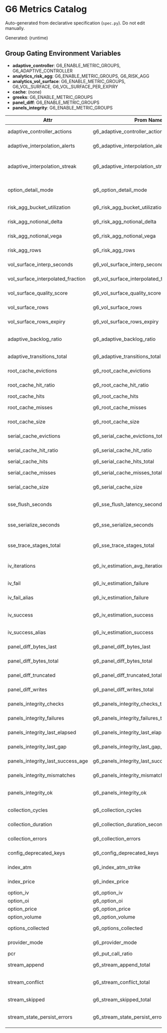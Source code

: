 # G6 Metrics Catalog

Auto-generated from declarative specification (`spec.py`). Do not edit manually.

Generated: (runtime)

## Group Gating Environment Variables

- **adaptive_controller**: G6_ENABLE_METRIC_GROUPS, G6_ADAPTIVE_CONTROLLER
- **analytics_risk_agg**: G6_ENABLE_METRIC_GROUPS, G6_RISK_AGG
- **analytics_vol_surface**: G6_ENABLE_METRIC_GROUPS, G6_VOL_SURFACE, G6_VOL_SURFACE_PER_EXPIRY
- **cache**: (none)
- **greeks**: G6_ENABLE_METRIC_GROUPS
- **panel_diff**: G6_ENABLE_METRIC_GROUPS
- **panels_integrity**: G6_ENABLE_METRIC_GROUPS

Attr | Prom Name | Type | Group | Labels | Cardinality | Example Query | Description | Conditional
--- | --- | --- | --- | --- | --- | --- | --- | ---
adaptive_controller_actions | g6_adaptive_controller_actions_total | Counter | adaptive_controller | reason,action | moderate | rate(g6_adaptive_controller_actions_total[5m]) | Adaptive controller actions taken | Y
adaptive_interpolation_alerts | g6_adaptive_interpolation_alerts_total | Counter | adaptive_controller | index,reason | moderate | rate(g6_adaptive_interpolation_alerts_total[5m]) | Interpolation fraction high streak alerts | Y
adaptive_interpolation_streak | g6_adaptive_interpolation_streak | Gauge | adaptive_controller | index | low-moderate | avg by (index) (g6_adaptive_interpolation_streak) | Current consecutive builds above interpolation fraction threshold | Y
option_detail_mode | g6_option_detail_mode | Gauge | adaptive_controller | index | low-moderate | avg by (index) (g6_option_detail_mode) | Current option detail mode (0=full,1=medium,2=low) | Y
risk_agg_bucket_utilization | g6_risk_agg_bucket_utilization | Gauge | analytics_risk_agg |  | low | avg(g6_risk_agg_bucket_utilization) | Risk aggregation bucket utilization fraction (0-1) | Y
risk_agg_notional_delta | g6_risk_agg_notional_delta | Gauge | analytics_risk_agg |  | low | avg(g6_risk_agg_notional_delta) | Aggregate delta notional for last risk aggregation | Y
risk_agg_notional_vega | g6_risk_agg_notional_vega | Gauge | analytics_risk_agg |  | low | avg(g6_risk_agg_notional_vega) | Aggregate vega notional for last risk aggregation | Y
risk_agg_rows | g6_risk_agg_rows | Gauge | analytics_risk_agg |  | low | avg(g6_risk_agg_rows) | Rows in last risk aggregation build | Y
vol_surface_interp_seconds | g6_vol_surface_interp_seconds | Histogram | analytics_vol_surface |  | low | rate(g6_vol_surface_interp_seconds_bucket[5m]) | Interpolation timing distribution | Y
vol_surface_interpolated_fraction | g6_vol_surface_interpolated_fraction | Gauge | analytics_vol_surface | index | low-moderate | avg by (index) (g6_vol_surface_interpolated_fraction) | Fraction of interpolated rows in surface | Y
vol_surface_quality_score | g6_vol_surface_quality_score | Gauge | analytics_vol_surface | index | low-moderate | avg by (index) (g6_vol_surface_quality_score) | Vol surface quality score (0-100) | Y
vol_surface_rows | g6_vol_surface_rows | Gauge | analytics_vol_surface | index,source | moderate | avg by (index) (g6_vol_surface_rows) | Vol surface row count by source | Y
vol_surface_rows_expiry | g6_vol_surface_rows_expiry | Gauge | analytics_vol_surface | index,expiry,source | high | avg by (index) (g6_vol_surface_rows_expiry) | Vol surface per-expiry row count by source | Y
adaptive_backlog_ratio | g6_adaptive_backlog_ratio | Gauge | cache |  | low | avg(g6_adaptive_backlog_ratio) | Current backlog ratio sample used by adaptive controller (0-1) | Y
adaptive_transitions_total | g6_adaptive_transitions_total | Counter | cache |  | low | rate(g6_adaptive_transitions_total[5m]) | Adaptive controller transitions (reason) | Y
root_cache_evictions | g6_root_cache_evictions | Counter | cache |  | low | rate(g6_root_cache_evictions[5m]) | Root symbol cache evictions | Y
root_cache_hit_ratio | g6_root_cache_hit_ratio | Gauge | cache |  | low | avg(g6_root_cache_hit_ratio) | Root symbol cache hit ratio (0-1) | N
root_cache_hits | g6_root_cache_hits | Counter | cache |  | low | rate(g6_root_cache_hits[5m]) | Root symbol cache hits | Y
root_cache_misses | g6_root_cache_misses | Counter | cache |  | low | rate(g6_root_cache_misses[5m]) | Root symbol cache misses | Y
root_cache_size | g6_root_cache_size | Gauge | cache |  | low | avg(g6_root_cache_size) | Current root symbol cache size | Y
serial_cache_evictions | g6_serial_cache_evictions_total | Counter | cache |  | low | rate(g6_serial_cache_evictions_total[5m]) | Serialization cache evictions | Y
serial_cache_hit_ratio | g6_serial_cache_hit_ratio | Gauge | cache |  | low | avg(g6_serial_cache_hit_ratio) | Serialization cache hit ratio (0-1) | Y
serial_cache_hits | g6_serial_cache_hits_total | Counter | cache |  | low | rate(g6_serial_cache_hits_total[5m]) | Serialization cache hits | Y
serial_cache_misses | g6_serial_cache_misses_total | Counter | cache |  | low | rate(g6_serial_cache_misses_total[5m]) | Serialization cache misses | Y
serial_cache_size | g6_serial_cache_size | Gauge | cache |  | low | avg(g6_serial_cache_size) | Serialization cache current size | Y
sse_flush_seconds | g6_sse_flush_latency_seconds | Histogram | cache |  | low | rate(g6_sse_flush_latency_seconds_bucket[5m]) | End-to-end publish-to-flush latency (server internal) for SSE events | Y
sse_serialize_seconds | g6_sse_serialize_seconds | Histogram | cache |  | low | rate(g6_sse_serialize_seconds_bucket[5m]) | Serialization time distribution for SSE event payloads | Y
sse_trace_stages_total | g6_sse_trace_stages_total | Counter | cache |  | low | rate(g6_sse_trace_stages_total[5m]) | Total trace stage observations (serialize + flush) | Y
iv_iterations | g6_iv_estimation_avg_iterations | Gauge | greeks | index,expiry | moderate | avg by (index) (g6_iv_estimation_avg_iterations) | Average IV solver iterations (rolling per cycle) | N
iv_fail | g6_iv_estimation_failure | Counter | greeks | index,expiry | moderate | rate(g6_iv_estimation_failure[5m]) | Failed IV estimations (alias short form) | N
iv_fail_alias | g6_iv_estimation_failure | Counter | greeks | index,expiry | moderate | rate(g6_iv_estimation_failure[5m]) | Failed IV solves (spec alias) | N
iv_success | g6_iv_estimation_success | Counter | greeks | index,expiry | moderate | rate(g6_iv_estimation_success[5m]) | Successful IV estimations (alias short form) | N
iv_success_alias | g6_iv_estimation_success | Counter | greeks | index,expiry | moderate | rate(g6_iv_estimation_success[5m]) | Successful IV solves (spec alias) | N
panel_diff_bytes_last | g6_panel_diff_bytes_last | Gauge | panel_diff | type | low-moderate | avg by (type) (g6_panel_diff_bytes_last) | Bytes of last diff JSON written | Y
panel_diff_bytes_total | g6_panel_diff_bytes_total | Counter | panel_diff | type | low-moderate | rate(g6_panel_diff_bytes_total[5m]) | Total bytes of diff JSON written | Y
panel_diff_truncated | g6_panel_diff_truncated_total | Counter | panel_diff | reason | low-moderate | rate(g6_panel_diff_truncated_total[5m]) | Panel diff truncation events | Y
panel_diff_writes | g6_panel_diff_writes_total | Counter | panel_diff | type | low-moderate | rate(g6_panel_diff_writes_total[5m]) | Panel diff snapshots written | Y
panels_integrity_checks | g6_panels_integrity_checks_total | Counter | panels_integrity |  | low | rate(g6_panels_integrity_checks_total[5m]) | Total panel integrity checks run | N
panels_integrity_failures | g6_panels_integrity_failures_total | Counter | panels_integrity |  | low | rate(g6_panels_integrity_failures_total[5m]) | Total panel integrity check failures | N
panels_integrity_last_elapsed | g6_panels_integrity_last_elapsed_seconds | Gauge | panels_integrity |  | low | avg(g6_panels_integrity_last_elapsed_seconds) | Seconds taken by the last integrity check | N
panels_integrity_last_gap | g6_panels_integrity_last_gap_seconds | Gauge | panels_integrity |  | low | avg(g6_panels_integrity_last_gap_seconds) | Gap (seconds) since last successful check | N
panels_integrity_last_success_age | g6_panels_integrity_last_success_age_seconds | Gauge | panels_integrity |  | low | avg(g6_panels_integrity_last_success_age_seconds) | Age (seconds) of last successful integrity pass | N
panels_integrity_mismatches | g6_panels_integrity_mismatches | Counter | panels_integrity |  | low | rate(g6_panels_integrity_mismatches[5m]) | Cumulative panel hash mismatches detected | N
panels_integrity_ok | g6_panels_integrity_ok | Gauge | panels_integrity |  | low | avg(g6_panels_integrity_ok) | Panels integrity check pass state (1 ok / 0 failing) | N
collection_cycles | g6_collection_cycles | Counter |  |  | low | rate(g6_collection_cycles[5m]) | Number of collection cycles run | N
collection_duration | g6_collection_duration_seconds | Summary |  |  | low | quantile(0.9, g6_collection_duration_seconds_sum / g6_collection_duration_seconds_count) | Time spent collecting data | N
collection_errors | g6_collection_errors | Counter |  | index,error_type | moderate | rate(g6_collection_errors[5m]) | Number of collection errors | N
config_deprecated_keys | g6_config_deprecated_keys | Counter |  | key | low-moderate | rate(g6_config_deprecated_keys[5m]) | Deprecated/legacy config keys encountered | N
index_atm | g6_index_atm_strike | Gauge |  | index | low-moderate | avg by (index) (g6_index_atm_strike) | ATM strike price | N
index_price | g6_index_price | Gauge |  | index | low-moderate | avg by (index) (g6_index_price) | Current index price | N
option_iv | g6_option_iv | Gauge |  | index,expiry,strike,type | very_high | avg by (index) (g6_option_iv) | Option implied volatility | N
option_oi | g6_option_oi | Gauge |  | index,expiry,strike,type | very_high | avg by (index) (g6_option_oi) | Option open interest | N
option_price | g6_option_price | Gauge |  | index,expiry,strike,type | very_high | avg by (index) (g6_option_price) | Option price | N
option_volume | g6_option_volume | Gauge |  | index,expiry,strike,type | very_high | avg by (index) (g6_option_volume) | Option volume | N
options_collected | g6_options_collected | Gauge |  | index,expiry | moderate | avg by (index) (g6_options_collected) | Number of options collected | N
provider_mode | g6_provider_mode | Gauge |  | mode | low-moderate | avg by (mode) (g6_provider_mode) | Current provider mode (one-hot gauge) | N
pcr | g6_put_call_ratio | Gauge |  | index,expiry | moderate | avg by (index) (g6_put_call_ratio) | Put-Call Ratio | N
stream_append | g6_stream_append_total | Counter |  | mode | low-moderate | rate(g6_stream_append_total[5m]) | Indices stream append events | N
stream_conflict | g6_stream_conflict_total | Counter |  |  | low | rate(g6_stream_conflict_total[5m]) | Potential concurrent indices stream writer conflicts detected | N
stream_skipped | g6_stream_skipped_total | Counter |  | mode,reason | moderate | rate(g6_stream_skipped_total[5m]) | Indices stream gating skips | N
stream_state_persist_errors | g6_stream_state_persist_errors_total | Counter |  |  | low | rate(g6_stream_state_persist_errors_total[5m]) | State file persistence errors for indices stream gating | N
